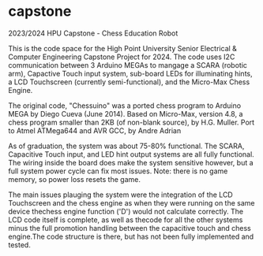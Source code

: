 # capstone
2023/2024 HPU Capstone - Chess Education Robot

This is the code space for the High Point University Senior Electrical & Computer Engineering Capstone
Project for 2024. The code uses I2C communication between 3 Arduino MEGAs to mangage a SCARA (robotic arm),
Capactive Touch input system, sub-board LEDs for illuminating hints, a LCD Touchscreen (currently semi-functional),
and the Micro-Max Chess Engine. 

The original code, "Chessuino" was a ported chess program to Arduino MEGA by Diego Cueva (June 2014). 
Based on Micro-Max, version 4.8, a chess program smaller than 2KB (of non-blank source), by H.G. Muller. 
Port to Atmel ATMega644 and AVR GCC, by Andre Adrian 

As of graduation, the system was about 75-80% functional. The SCARA, Capacitive Touch input, and LED hint output
systems are all fully functional. The wiring inside the board does make the system sensitive however, but a full
system power cycle can fix most issues. Note: there is no game memory, so power loss resets the game.

The main issues plauging the system were the integration of the LCD Touchscreen and the chess engine as when 
they were running on the same device thechess engine function ('D') would not calculate correctly. 
The LCD code itself is complete, as well as thecode for all the other systems minus the full promotion handling 
between the capacitive touch and chess engine.The code structure is there, but has not been fully implemented and tested.
